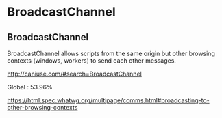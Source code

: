 # BroadcastChannel  



## BroadcastChannel  


BroadcastChannel allows scripts from the same origin but other browsing contexts (windows, workers) to send each other messages.  

http://caniuse.com/#search=BroadcastChannel  

Global : 53.96%


https://html.spec.whatwg.org/multipage/comms.html#broadcasting-to-other-browsing-contexts  










